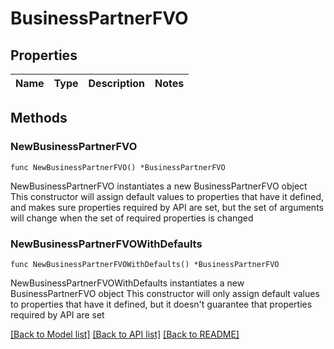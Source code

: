 # BusinessPartnerFVO

## Properties

Name | Type | Description | Notes
------------ | ------------- | ------------- | -------------

## Methods

### NewBusinessPartnerFVO

`func NewBusinessPartnerFVO() *BusinessPartnerFVO`

NewBusinessPartnerFVO instantiates a new BusinessPartnerFVO object
This constructor will assign default values to properties that have it defined,
and makes sure properties required by API are set, but the set of arguments
will change when the set of required properties is changed

### NewBusinessPartnerFVOWithDefaults

`func NewBusinessPartnerFVOWithDefaults() *BusinessPartnerFVO`

NewBusinessPartnerFVOWithDefaults instantiates a new BusinessPartnerFVO object
This constructor will only assign default values to properties that have it defined,
but it doesn't guarantee that properties required by API are set


[[Back to Model list]](../README.md#documentation-for-models) [[Back to API list]](../README.md#documentation-for-api-endpoints) [[Back to README]](../README.md)


